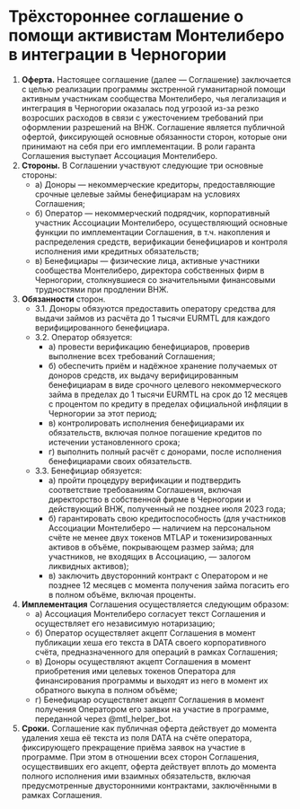 Трёхстороннее соглашение о помощи активистам Монтелиберо в интеграции в Черногории
==============================================================================================

1. **Оферта.** Настоящее соглашение (далее — Соглашение) заключается с целью реализации программы экстренной гуманитарной помощи активным участникам сообщества Монтелиберо, чья легализация и интеграция в Черногории оказалась под угрозой из-за резко возросших расходов в связи с ужесточением требований при оформлении разрешений на ВНЖ. Соглашение является публичной офертой, фиксирующей основные обязанности сторон, которые они принимают на себя при его имплементации. В роли гаранта Соглашения выступает Ассоциация Монтелиберо. 
2. **Стороны.** В Соглашении участвуют следующие три основные стороны:
    * а) Доноры — некоммерческие кредиторы, предоставляющие срочные целевые займы бенефициарам на условиях Соглашения;
    * б) Оператор — некоммерческий подрядчик, корпоративный участник Ассоциации Монтелиберо, осуществляющий основные функции по имплементации Соглашения, в т.ч. накопления и распределения средств, верификации бенефициаров и контроля исполнения ими кредитных обязательств;
    * в) Бенефициары — физические лица, активные участники сообщества Монтелиберо, директора собственных фирм в Черногории, столкнувшиеся со значительными финансовыми трудностями при продлении ВНЖ. 
4. **Обязанности** сторон.
    * 3.1. Доноры обязуются предоставить оператору средства для выдачи займов из расчёта до 1 тысячи EURMTL для каждого верифицированного бенефициара. 
    * 3.2. Оператор обязуется:
        * а) провести верификацию бенефициаров, проверив выполнение всех требований Соглашения;
        * б) обеспечить приём и надёжное хранение получаемых от доноров средств, их выдачу верифицированным бенефициарам в виде срочного целевого некоммерческого займа в пределах до 1 тысячи EURMTL на срок до 12 месяцев с процентом по кредиту в пределах официальной инфляции в Черногории за этот период;
        * в) контролировать исполнения бенефициарами их обязательств, включая  полное погашение кредитов по истечении установленного срока;
        * г) выполнить полный расчёт с донорами, после исполнения бенефициарами своих обязательств. 
    * 3.3. Бенефициар обязуется:
        * а) пройти процедуру верификации и подтвердить соответствие требованиям Соглашения, включая директорство в собственной фирме в Черногории и действующий ВНЖ, полученный не позднее июля 2023 года;
        * б) гарантировать свою кредитоспособность (для участников Ассоциации Монтелиберо — наличием на персональном счёте не менее двух токенов MTLAP и токенизированных активов в объёме, покрывающем размер займа; для участников, не входящих в Ассоциацию, — залогом ликвидных активов);
        * в) заключить двусторонний контракт с Оператором и не позднее 12 месяцев с момента получения займа погасить его в полном объёме, включая проценты.
5. **Имплементация** Соглашения осуществляется следующим образом:
    * а) Ассоциация Монтелиберо согласует текст Соглашения и осуществляет его независимую нотаризацию;
    * б) Оператор осуществляет акцепт Соглашения в момент публикации хеша его текста в DATA своего корпоративного счёта, предназначенного для операций в рамках Соглашения;
    * в) Доноры осуществляют акцепт Соглашения в момент приобретения ими целевых токенов Оператора для финансирования программы и выходят из него в момент их обратного выкупа в полном объёме;
    * г) Бенефициар осуществляет акцепт Соглашения в момент получения Оператором его заявки на участие в программе, переданной через @mtl_helper_bot. 
6. **Сроки.** Соглашение как публичная оферта действует до момента удаления хеша её текста из поля DATA на счёте оператора, фиксирующего прекращение приёма заявок на участие в программе. При этом в отношении всех сторон Соглашения, осуществивших его акцепт, оферта действует вплоть до момента полного исполнения ими взаимных обязательств, включая предусмотренные двусторонними контрактами, заключёнными в рамках Соглашения.
